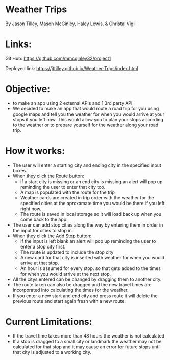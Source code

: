 # Weather Trips
By Jason Tilley, Mason McGinley, Haley Lewis, & Christal Vigil

# Links:
 Git Hub:
 https://github.com/mmcginley32/project1
 
 Deployed link:
 https://jttilley.github.io/Weather-Trips/index.html

# Objective:
- to make an app using 2 external APIs and 1 3rd party API
- We decided to make an app that would route a road trip for you using google maps and tell you the weather for when you would arrive at your stops if you left now. This would allow you to plan your stops according to the weather or to prepare yourself for the weather along your road trip. 

# How it works:
 - The user will enter a starting city and ending city in the specified input boxes.
 - When they click the Route button:
    - if a start city is missing or an end city is missing an alert will pop up reminding the user to enter that city too.
    - A map is populated with the route for the trip
    - Weather cards are created in trip order with the weather for the specified cities at the aproxamate time you would be there if you left right now.
    - The route is saved in local storage so it will load back up when you come back to the app.
- The user can add stop cities along the way by entering them in order in the input for cities to stop in.
- When they click the Add Stop button:
    - If the input is left blank an alert will pop up reminding the user to enter a stop city first.
    - The route is updated to include the stop city
    - A new card for that city is inserted with weather for when you would arrive at that stop. 
    - An hour is assumed for every stop. so that gets added to the times for when you would arrive at the next stop.
- All the citys entered can be changed by dragging them to another city.
- The route taken can also be dragged and the new travel times are incorporated into calculating the times for the weather.
- If you enter a new start and end city and press route it will delete the previous route and start again fresh with a new route.

# Current Limitations:
- If the travel time takes more than 48 hours the weather is not calculated
- If a stop is dragged to a small city or landmark the weather may not be calculated for that stop and it may cause an error for future stops until that city is adjusted to a working city.
